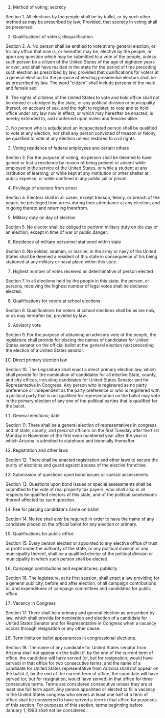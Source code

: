 1. Method of voting; secrecy

Section 1. All elections by the people shall be by ballot, or
by such other method as may be prescribed by law; Provided, that secrecy in
voting shall be preserved.

2.  Qualifications of voters; disqualification

Section 2. A. No person shall be entitled to vote at any general
election, or for any office that now is, or hereafter may be, elective by the
people, or upon any question which may be submitted to a vote of the people,
unless such person be a citizen of the United States of the age of eighteen
years or over, and shall have resided in the state for the period of time
preceding such election as prescribed by law, provided that qualifications for
voters at a general election for the purpose of electing presidential electors
shall be as prescribed by law. The word "citizen" shall include persons of the
male and female sex.

B. The rights of citizens of the United States to vote and hold office
shall not be denied or abridged by the state, or any political division or
municipality thereof, on account of sex, and the right to register, to vote
and to hold office under any law now in effect, or which may hereafter be
enacted, is hereby extended to, and conferred upon males and females alike.

C. No person who is adjudicated an incapacitated person shall be
qualified to vote at any election, nor shall any person convicted of treason
or felony, be qualified to vote at any election unless restored to civil
rights.

3. Voting residence of federal employees and certain
   others

Section 3. For the purpose of voting, no person shall be deemed
to have gained or lost a residence by reason of being present or absent while
employed in the service of the United States, or while a student at any
institution of learning, or while kept at any institution or other shelter at
public expense, or while confined in any public jail or prison.

4. Privilege of electors from arrest

Section 4. Electors shall in all cases, except treason, felony,
or breach of the peace, be privileged from arrest during their attendance at
any election, and in going thereto and returning therefrom.

5. Military duty on day of election

Section 5. No elector shall be obliged to perform military duty
on the day of an election, except in time of war or public danger.

6. Residence of military personnel stationed within
   state

Section 6. No soldier, seaman, or marine, in the army or navy
of the United States shall be deemed a resident of this state in consequence
of his being stationed at any military or naval place within this state.

7. Highest number of votes received as determinative
   of person elected

Section 7. In all elections held by the people in this state,
the person, or persons, receiving the highest number of legal votes shall be
declared elected.

8. Qualifications for voters at school elections

Section 8. Qualifications for voters at school elections shall
be as are now, or as may hereafter be, provided by law.

9. Advisory vote

Section 9. For the purpose of obtaining an advisory vote of the
people, the legislature shall provide for placing the names of candidates for
United States senator on the official ballot at the general election next
preceding the election of a United States senator.

10. Direct primary election law

Section 10. The Legislature shall enact a direct primary
election law, which shall provide for the nomination of candidates for all
elective State, county, and city offices, including candidates for United
States Senator and for Representative in Congress. Any person who is
registered as no party preference or independent as the party preference or
who is registered with a political party that is not qualified for
representation on the ballot may vote in the primary election of any one of
the political parties that is qualified for the ballot.

11. General elections; date

Section 11. There shall be a general election of
representatives in congress, and of state, county, and precinct officers on
the first Tuesday after the first Monday in November of the first even
numbered year after the year in which Arizona is admitted to statehood and
biennially thereafter.

12. Registration and other laws

Section 12. There shall be enacted registration and other laws
to secure the purity of elections and guard against abuses of the elective
franchise.

13. Submission of questions upon bond issues or
    special assessments

Section 13. Questions upon bond issues or special assessments
shall be submitted to the vote of real property tax payers, who shall also in
all respects be qualified electors of this state, and of the political
subdivisions thereof affected by such question.

14. Fee for placing candidate's name on ballot

Section 14. No fee shall ever be required in order to have the
name of any candidate placed on the official ballot for any election or
primary.

15. Qualifications for public office

Section 15. Every person elected or appointed to any elective
office of trust or profit under the authority of the state, or any political
division or any municipality thereof, shall be a qualified elector of the
political division or municipality in which such person shall be elected.

16. Campaign contributions and expenditures;
    publicity

Section 16. The legislature, at its first session, shall enact
a law providing for a general publicity, before and after election, of all
campaign contributions to, and expenditures of campaign committees and
candidates for public office.

17. Vacancy in Congress

Section 17. There shall be a primary and general election as prescribed by law, which shall provide for nomination and election of a candidate for United States Senator and for Representative in Congress when a vacancy occurs through resignation or any other cause.

18. Term limits on ballot appearances in
    congressional elections.

Section 18. The name of any candidate for United States senator
from Arizona shall not appear on the ballot if, by the end of the current term
of office, the candidate will have served (or, but for resignation, would have
served) in that office for two consecutive terms, and the name of a candidate
for United States representative from Arizona shall not appear on the ballot
if, by the end of the current term of office, the candidate will have served
(or, but for resignation, would have served) in that office for three
consecutive terms. Terms are considered consecutive unless they are at least
one full term apart. Any person appointed or elected to fill a vacancy in the
United States congress who serves at least one half of a term of office shall
be considered to have served a term in that office for purposes of this
section. For purposes of this section, terms beginning before January 1, 1993
shall not be considered.
